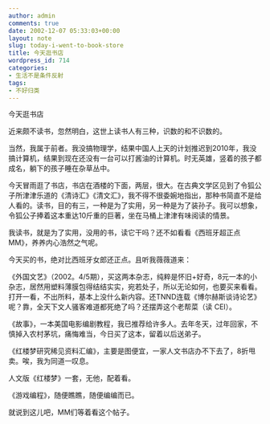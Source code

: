 ```yaml
---
author: admin
comments: true
date: 2002-12-07 05:33:03+00:00
layout: note
slug: today-i-went-to-book-store
title: 今天逛书店
wordpress_id: 714
categories:
- 生活不是条件反射
tags:
- 不好归类
---
```


今天逛书店

近来颇不读书，忽然明白，这世上读书人有三种，识数的和不识数的。

当然，我属于前者。我没搞物理学，结果中国人上天的计划推迟到2010年，我没搞计算机，结果到现在还没有一台可以打酱油的计算机。时无英雄，竖着的孩子都成名，躺下的孩子睡在杂草丛中。

今天冒雨逛了书店，书店在酒楼的下面，两层，很大。在古典文学区见到了令狐公子所津津乐道的《清诗汇》《清文汇》，我不得不很委婉地指出，那种书简直不是给人看的。读书，目的有三，一种是为了实用，另一种是为了装孙子。我可以想象，令狐公子捧着这本重达10斤重的巨著，坐在马桶上津津有味阅读的情景。

我读书，就是为了实用，没用的书，读它干吗？还不如看看《西班牙超正点MM》，养养内心浩然之气呢。

今天买的书，绝对比西班牙女郎还正点。且听我薇薇道来：

《外国文艺》（2002。4/5期），买这两本杂志，纯粹是怀旧+好奇，8元一本的小杂志，居然用塑料薄膜包得结结实实，宛若处子，所以无论如何，也要买来看看。打开一看，不出所料，基本上没什么新内容。还TNND连载《博尔赫斯谈诗论艺》呢？靠，全天下文人骚客难道都死绝了吗？还摆弄这个老帮菜（读 CEI）。

《故事》，一本美国电影编剧教程，我已推荐给许多人。去年冬天，过年回家，不慎掉入农村茅坑，痛悔难当，今日买了这本，留着以后送弟子。

《红楼梦研究稀见资料汇编》，主要是图便宜，一家人文书店办不下去了，8折甩卖。唉，我为同道一叹息。

人文版《红楼梦》一套，无他，配着看。

《游戏编程》，随便瞧瞧，随便编编而已。

就说到这儿吧，MM们等着看这个帖子。 

